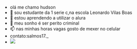- olá me chamo hudson
- 👀 sou estudante da 1 serie c,na escola Leonardo Vilas Boas
- 🌱 estou aprendendo a utilizar o alura
- 💞️ meu sonho é ser perito criminal
- 📫 nas minhas horas vagas gosto de mexer no celular
- contato:salmos17._
- ![](https://media2.giphy.com/media/v1.Y2lkPTc5MGI3NjExajVmbjQ0Y25kMDc5eXd0Y3M0ajF0NTRscG1uajd5MHVzbDZrNXVwNiZlcD12MV9pbnRlcm5hbF9naWZfYnlfaWQmY3Q9Zw/g7b4stDGrD5l3rH5ss/giphy.webp)




































